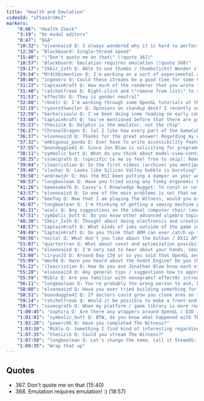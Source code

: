 ```yaml
---
title: "Health and Emulation"
videoId: "uT5ao2rSNxI"
markers:
    "0:06": "Health Check"
    "3:19": "On modal editors"
    "8:47": "Q&A"
    "10:32": "elxenoaizd Q: I always wondered why it is hard to perfectly emulate console hardware with almost perfect performance like the Gamecube, PS2, etc. considering their hardware specs weren't that super advanced but yet it requires a decent computer to run games in Dolphin emulator"
    "12:36": "Blackboard: Single-thread speed"
    "15:40": "\"Don't quote me on that\" (!quote 367)"
    "18:57": "Blackboard: Emulation requires emulation (!quote 368)"
    "29:17": "Ikkir_Isth Q: Able to use thumbs / thumbsticks? Wonder if one could map common stuff to a controller for a programming language to program via a controller"
    "29:54": "Mr4thDimention Q: I'm working on a sort of experimental alternative to modes that reduces (probably eliminates) key holding! Do you still think that's a part of the problem for you?"
    "30:46": "ingenero Q: Could these streams be a good time for some C++ tutorials or something similar?"
    "31:22": "CaptainKraft Q: How much of the renderer that you wrote for Handmade Hero will be replaced when you move fully into OpenGL?"
    "31:40": "ratchetfreak Q: Right-click and \"remove from list\" to remove keypass"
    "31:53": "effect0r Q: They is gender neutral"
    "32:08": "rbnelr Q: I'm working through some OpenGL tutorials at the moment and am at quaternions now."
    "32:19": "ryanrothweiler Q: Opinions on standup desk? I recently switched to one and my hands / wrists / arms feel noticeably better"
    "32:59": "markarcioulo Q: I've been doing some reading on early computer graphics technology, 60s and 70s. Any thoughts on the topic?"
    "33:40": "CaptainKraft Q: You've mentioned before that there are great programmers that have very different skillsets. What skillset is your strongest? Did you actively try to get better at it or just naturally fall into that skillset?"
    "35:23": "thesizik Q: Dolphin is the emulator, not the chip"
    "36:27": "ChronalDragon	Q: lol I like how every part of the GameCube is being labelled \"Dolphin\" by Casey now"
    "36:37": "elxenoaizd Q: Thanks for the great answer! Regarding my question about rotation and scaling, apologies but I wasn't able to find the time to research it in Handmade Hero code due to my full-time job. The question was: How do scale and rotation play nice together if rotation is stored at the first 3x3 part of the transform matrix and the scale is at 1,2,3 diagonal? Wouldn't they step on each other's toes?"
    "37:32": "ambiguous_panda Q: Ever have to write accessibility features for people with disabilities like RSI?"
    "37:55": "boondoggle42 Q: Since Jon Blow is soliciting for programmers to contrubute to JAI, would you be interested in being involved in any way?"
    "38:11": "symbolic_butt Q: What do you think about model-view-controller pattern? If you already ranted about this, feel free to ignore this question"
    "38:35": "sssmcgrath Q: (specific to me so feel free to skip): Remember that grid visibility determination thing? I spent 2 minutes thinking about it, I think just 4 8-bit numbers indicating how far in each cardinal direction you can see from that cell... solves everything! 4 bytes per cell. ez pz."
    "39:04": "ileacristian Q: In the first videos (archive) you mention that you won't use anything like OpenGL. Did you change your mind on the way?"
    "39:40": "slashac Q: Looks like Silicon Valley bubble is bursting"
    "39:58": "andrewjdr Q: Has the RSI been putting a damper on your work at Molly Rocket as well?"
    "40:53": "longboolean Q: Have you tried using any funky ergonomic keyboards?"
    "41:26": "kemosabe76 Q: Casey's C Knowledge Nugget: To const or not to const?"
    "43:57": "elxenoaizd Q: So one of the main problems is not that we're not fast enough but probably not accurate enough in emulation. But if the docs were pretty clear about everything related to the hardware, the specs, etc. where they really go down in details explaining how everything works, wouldn't that make the life of emulation authors easier?"
    "45:04": "beefog Q: Now that I am playing The Witness, would you explain again what part you worked on?"
    "46:07": "longboolean Q: I'm thinking of getting a sewing machine pedal for mode switching in vim"
    "46:31": "acalc Q: Any suggestions on the ideal computer chair (and settings) for programming? I tend to have problems with the backs of my legs. (For a while now, I've actually been using one of those rubber exercise balls as a chair, which works but isn't the most comfortable thing ever, I guess)"
    "47:51": "symbolic_butt Q: Do you know other advanced algebra topics that became a thing in modern programming like quaternions did?"
    "48:30": "Ikkir_Isth Q: Thought about doing electronics and creating a custom keyboard for your issues?"
    "48:57": "CaptainKraft Q: What kinds of jobs outside of the game industry translate well into game engine programming?"
    "49:49": "CaptainKraft Q: Do you think that ARM can ever catch up to desktop CPUs or that it could be used as a good game platform?"
    "50:56": "noctal Q: What don't you like about the Vulkan / DX12 APIs?"
    "51:07": "quartertron Q: What about const and optimization possibilities?"
    "52:46": "elxenoaizd Q: I'm very sad to hear about your hands, Sensei. I pray and wish you get well soon"
    "53:08": "ciryus33 Q: Around Day 130 or so you said that OpenGL and Direct3D were out back waiting to be put down and that everyone would be using Vulkan. Based on your comment just now, do you no longer feel that way?"
    "55:09": "mmv94 Q: Have you heard about the Godot Engine? Do you think it is a good tool for a prototype / proof of concept?"
    "55:22": "ileacristian Q: How do you and Jonathan Blow know each other?"
    "55:28": "elxenoaizd Q: Any general tips / suggestions how to approach the code for a new project with little to no art done for it yet? We have almost a complete game design document listing all the code stuff we need but there's so much stuff it's tricky to figure out where and how to start"
    "55:59": "Miblo Q: Are you familiar with nonograms? effect0r introduced me to them recently and I'm now addicted"
    "56:11": "longboolean Q: You're probably the wrong person to ask, but do you have any idea when / if The Witness will get a Linux version?"
    "58:08": "elxenoaizd Q: Have you ever tried building something for mobile and submitting it to a store? Like, Apple store, it's quite the tedious process, takes 30 minutes to build and only when it finishes it tells you if there was any errors.... it's quite the nightmare for me I don't understand why there are so many mobile game developers"
    "58:51": "boondoggle42 Q: If doctors could grow you clone arms on the back of a host animal, say, a pig, would you accept them as transplants onto your body to get another 30 years of pain free programming?"
    "59:14": "ratchetfreak Q: Would it be possible to make a front-end wrapping the next-gen graphics APIs that you like?"
    "59:37": "sssmcgrath Q: When my platform / game library is more ready would you be interested in scrutinizing the API design? (I mean look before it's too late to change it, but when it's something I think isn't awful)"
    "1:00:45": "sophira Q: Are there any wrappers around OpenGL / D3D / Vulkan that you would prefer to become a full 3D API rather than just a wrapper?"
    "1:01:01": "symbolic_butt Q: BTW, do you know what happened with The Witness' sound? A bunch of people I know had issues (including myself) and had to disable surround sound or something"
    "1:02:26": "powerc9k Q: Have you completed The Witness?"
    "1:03:16": "Miblo Q: Something I find kind of interesting regarding the financial viability of Linux is that, in those Humble Bundle payment pie charts, the Linux segment tends to be way above 1%"
    "1:07:35": "thesizik Q: Could you stream The Witness?"
    "1:07:58": "longboolean Q: Let's change the name, call it SteamOS: now is it viable?"
    "1:09:35": "Wrap that up"
---
```


## Quotes

* 367\. Don't quote me on that (15:40)
* 368\. Emulation requires emulation! :) (18:57)
